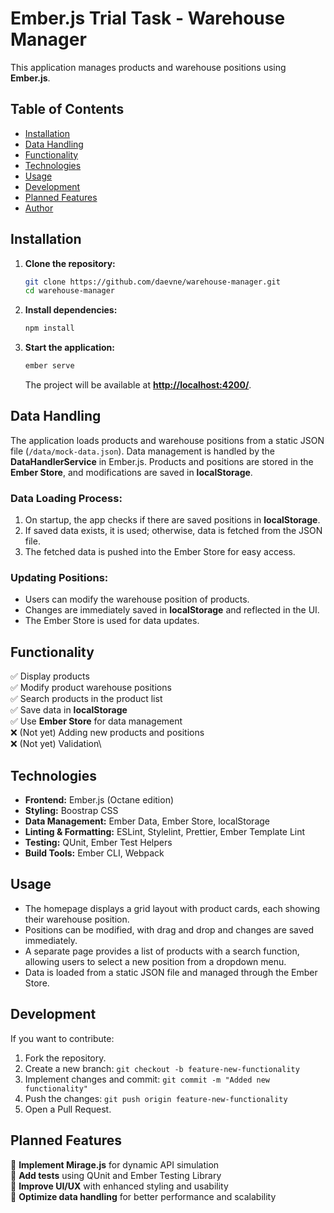 # Ember.js Trial Task - Warehouse Manager

This application manages products and warehouse positions using **Ember.js**.

## Table of Contents

- [Installation](#installation)
- [Data Handling](#data-handling)
- [Functionality](#functionality)
- [Technologies](#technologies)
- [Usage](#usage)
- [Development](#development)
- [Planned Features](#planned-features)
- [Author](#author)

## Installation

1. **Clone the repository:**

   ```sh
   git clone https://github.com/daevne/warehouse-manager.git
   cd warehouse-manager
   ```

2. **Install dependencies:**

   ```sh
   npm install
   ```

3. **Start the application:**

   ```sh
   ember serve
   ```

   The project will be available at **[http://localhost:4200/](http://localhost:4200/)**.

## Data Handling

The application loads products and warehouse positions from a static JSON file (`/data/mock-data.json`). Data management is handled by the **DataHandlerService** in Ember.js. Products and positions are stored in the **Ember Store**, and modifications are saved in **localStorage**.

### Data Loading Process:

1. On startup, the app checks if there are saved positions in **localStorage**.
2. If saved data exists, it is used; otherwise, data is fetched from the JSON file.
3. The fetched data is pushed into the Ember Store for easy access.

### Updating Positions:

- Users can modify the warehouse position of products.
- Changes are immediately saved in **localStorage** and reflected in the UI.
- The Ember Store is used for data updates.

## Functionality

✅ Display products\
✅ Modify product warehouse positions\
✅ Search products in the product list\
✅ Save data in **localStorage**\
✅ Use **Ember Store** for data management\
❌ (Not yet) Adding new products and positions\
❌ (Not yet) Validation\

## Technologies

- **Frontend:** Ember.js (Octane edition)
- **Styling:** Boostrap CSS
- **Data Management:** Ember Data, Ember Store, localStorage
- **Linting & Formatting:** ESLint, Stylelint, Prettier, Ember Template Lint
- **Testing:** QUnit, Ember Test Helpers
- **Build Tools:** Ember CLI, Webpack

## Usage

- The homepage displays a grid layout with product cards, each showing their warehouse position.
- Positions can be modified, with drag and drop and changes are saved immediately.
- A separate page provides a list of products with a search function, allowing users to select a new position from a dropdown menu.
- Data is loaded from a static JSON file and managed through the Ember Store.

## Development

If you want to contribute:

1. Fork the repository.
2. Create a new branch: `git checkout -b feature-new-functionality`
3. Implement changes and commit: `git commit -m "Added new functionality"`
4. Push the changes: `git push origin feature-new-functionality`
5. Open a Pull Request.

## Planned Features

🚀 **Implement Mirage.js** for dynamic API simulation\
🧪 **Add tests** using QUnit and Ember Testing Library\
📌 **Improve UI/UX** with enhanced styling and usability\
🔄 **Optimize data handling** for better performance and scalability
